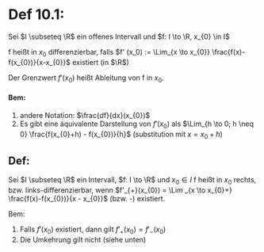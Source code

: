 # Def 10.1:
Sei $I \subseteq \R$ ein offenes Intervall und $f: I \to \R, x_{0} \in I$

f heißt in $x_{0}$ differenzierbar, falls 
$f' (x_0) := \Lim_{x \to x_{0}} \frac{f(x)- f(x_{0})}{x-x_{0}}$ existiert (in $\R$)

Der Grenzwert $f'(x_{0})$ heißt Ableitung von f in $x_{0}$.

#### Bem:
1) andere Notation: $\frac{df}{dx}(x_{0})$
2) Es gibt eine äquivalente Darstellung von $f'(x_{0})$ als $\Lim_{h \to 0; h \neq 0} \frac{f(x_{0}+h) - f(x_{0})}{h}$ (substitution mit $x = x_{0} + h$)

## Def:
Sei $I \subseteq \R$ ein Intervall, $f: I \to \R$ und $x_{0} \in I$
f heißt in $x_{0}$ rechts, bzw. links-differenzierbar, wenn $f'_{+}(x_{0}) = \Lim _{x \to x_{0}+} \frac{f(x)-f(x_{0})}{x - x_{0}}$
(bzw. -) existiert.

Bem: 
1) Falls $f'(x_{0})$ existiert, dann gilt $f'_{+}(x_{0}) = f'_{-}(x_{0})$
2) Die Umkehrung gilt nicht (siehe unten)

